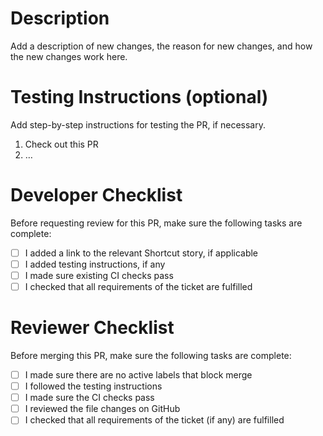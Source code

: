 # Description

Add a description of new changes, the reason for new changes, and how the new
changes work here.

# Testing Instructions (optional)

Add step-by-step instructions for testing the PR, if necessary.

1. Check out this PR
2. …

# Developer Checklist

Before requesting review for this PR, make sure the following tasks are
complete:

- [ ] I added a link to the relevant Shortcut story, if applicable
- [ ] I added testing instructions, if any
- [ ] I made sure existing CI checks pass
- [ ] I checked that all requirements of the ticket are fulfilled

# Reviewer Checklist

Before merging this PR, make sure the following tasks are complete:

- [ ] I made sure there are no active labels that block merge
- [ ] I followed the testing instructions
- [ ] I made sure the CI checks pass
- [ ] I reviewed the file changes on GitHub
- [ ] I checked that all requirements of the ticket (if any) are fulfilled
